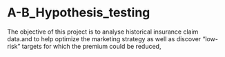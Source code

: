 # A-B_Hypothesis_testing
The objective of this project is  to analyse historical insurance claim data.and to help optimize the marketing strategy as well as discover “low-risk” targets for which the premium could be reduced,

